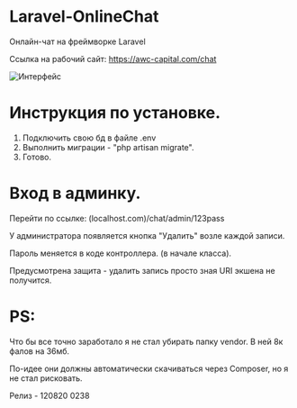 # Laravel-OnlineChat
 Онлайн-чат на фреймворке Laravel

Ссылка на рабочий сайт: https://awc-capital.com/chat

![Интерфейс](https://i.imgur.com/RtRqOSw.png)

# Инструкция по установке.

1) Подключить свою бд в файле .env
2) Выполнить миграции - "php artisan migrate".
3) Готово.

# Вход в админку.

Перейти по ссылке: (localhost.com)/chat/admin/123pass

У администратора появляется кнопка "Удалить" возле каждой записи.

Пароль меняется в коде контроллера. (в начале класса).

Предусмотрена защита - удалить запись просто зная URI экшена не получится.

# PS:

Что бы все точно заработало я не стал убирать папку vendor. В ней 8к фалов на 36мб. 

По-идее они должны автоматически скачиваться через Composer, но я не стал рисковать.

Релиз - 120820 0238
